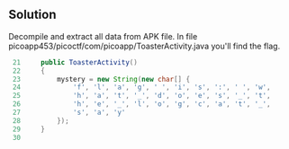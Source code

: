 ## Solution
Decompile and extract all data from APK file.
In file picoapp453/picoctf/com/picoapp/ToasterActivity.java you'll find the flag.
```java
 21     public ToasterActivity()
 22     {
 23         mystery = new String(new char[] {
 24             'f', 'l', 'a', 'g', ' ', 'i', 's', ':', ' ', 'w',
 25             'h', 'a', 't', '_', 'd', 'o', 'e', 's', '_', 't',
 26             'h', 'e', '_', 'l', 'o', 'g', 'c', 'a', 't', '_',
 27             's', 'a', 'y'
 28         });
 29     }
 30
```
